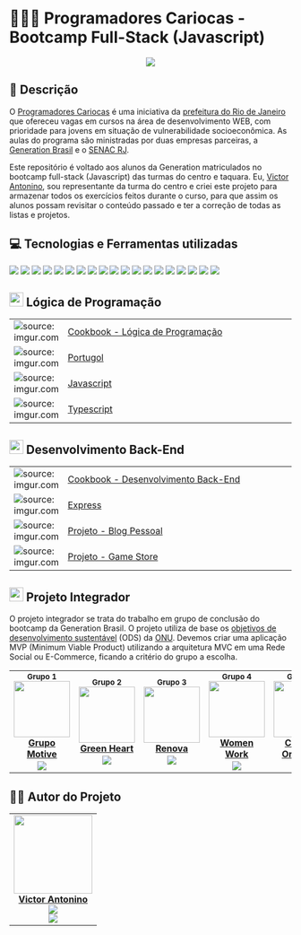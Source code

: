 # 👨🏻‍💻 Programadores Cariocas - Bootcamp Full-Stack (Javascript)

<div align="center">
	<img src="https://i.imgur.com/8etRHYk.png">
</div>

## 💬 Descrição

O [Programadores Cariocas](https://www.eduardopaes.com.br/programadores-cariocas-inscricoes-abertas-para-jovens-de-17-a-29-anos-no-programa-da-prefeitura-do-rio/) é uma iniciativa da [prefeitura do Rio de Janeiro](https://prefeitura.rio/) que ofereceu vagas em cursos na área de desenvolvimento WEB, com prioridade para jovens em situação de vulnerabilidade socioeconômica. As aulas do programa são ministradas por duas empresas parceiras, a [Generation Brasil](https://brazil.generation.org/) e o [SENAC RJ](https://www.google.com/url?sa=t&rct=j&q=&esrc=s&source=web&cd=&cad=rja&uact=8&ved=2ahUKEwjt4LPd85z7AhWGpJUCHWcgCnAQFnoECAkQAQ&url=http%3A%2F%2Fwww.senac.br%2F&usg=AOvVaw3e6kcevB-SqoS2qnV6RuXz).

Este repositório é voltado aos alunos da Generation matriculados no bootcamp full-stack (Javascript) das turmas do centro e taquara. Eu, [Victor Antonino](https://github.com/Anttonino), sou representante da turma do centro e criei este projeto para armazenar todos os exercícios feitos durante o curso, para que assim os alunos possam revisitar o conteúdo passado e ter a correção de todas as listas e projetos.

## 💻 Tecnologias e Ferramentas utilizadas 
<div align="left">
<img src="https://img.shields.io/badge/HTML5-E34F26?style=for-the-badge&logo=html5&logoColor=white">
<img src="https://img.shields.io/badge/CSS3-1572B6?style=for-the-badge&logo=css3&logoColor=white">
<img src="https://img.shields.io/badge/JavaScript-323330?style=for-the-badge&logo=javascript&logoColor=F7DF1E">
<img src="https://img.shields.io/badge/TypeScript-007ACC?style=for-the-badge&logo=typescript&logoColor=white">
<img src="https://img.shields.io/badge/npm-CB3837?style=for-the-badge&logo=npm&logoColor=white">
<img src="https://img.shields.io/badge/Node.js-339933?style=for-the-badge&logo=nodedotjs&logoColor=white">
<img src="https://img.shields.io/badge/MySQL-005C84?style=for-the-badge&logo=mysql&logoColor=white">
<img src="https://img.shields.io/badge/nestjs-E0234E?style=for-the-badge&logo=nestjs&logoColor=white">
<img src="https://img.shields.io/badge/JWT-000000?style=for-the-badge&logo=JSON%20web%20tokens&logoColor=white">
<img src="https://img.shields.io/badge/Jest-C21325?style=for-the-badge&logo=jest&logoColor=white">
<img src="https://img.shields.io/badge/Swagger-85EA2D?style=for-the-badge&logo=Swagger&logoColor=white">
<img src="https://img.shields.io/badge/Heroku-430098?style=for-the-badge&logo=heroku&logoColor=white">
<img src="https://img.shields.io/badge/React-20232A?style=for-the-badge&logo=react&logoColor=61DAFB">
<img src="https://img.shields.io/badge/Figma-F24E1E?style=for-the-badge&logo=figma&logoColor=white">
<img src="https://img.shields.io/badge/Bootstrap-563D7C?style=for-the-badge&logo=bootstrap&logoColor=white">
<img src="https://img.shields.io/badge/GIT-E44C30?style=for-the-badge&logo=git&logoColor=white">
<img src="https://img.shields.io/badge/GitHub-100000?style=for-the-badge&logo=github&logoColor=white">
<img src="https://img.shields.io/badge/VSCode-0078D4?style=for-the-badge&logo=visual%20studio%20code&logoColor=white">
<img src="https://img.shields.io/badge/Insomnia-5849be?style=for-the-badge&logo=Insomnia&logoColor=white">
</div>

<h2><img src="https://cdn-icons-png.flaticon.com/512/2621/2621040.png" title="source: imgur.com" width="25px"/> Lógica de Programação</h2>

<table width="100%">
	<tr>
        <td width="70px"><img src="https://cdn-icons-png.flaticon.com/512/7984/7984225.png" title="source: imgur.com" /></td>
        <td width="400px"><a target="_blank" href="https://github.com/Anttonino/bootcamp-generation/blob/main/L%C3%B3gica%20de%20Programa%C3%A7%C3%A3o/Cookbook%20-%20L%C3%B3gica%20de%20Programa%C3%A7%C3%A3o/README.md">Cookbook - Lógica de Programação</a></td>
  </tr>
  <tr>
        <td><img src="https://i.imgur.com/y9wkmaF.png" title="source: imgur.com"/></td>
        <td><a target="_blank" href="https://github.com/Anttonino/bootcamp-generation/tree/main/L%C3%B3gica%20de%20Programa%C3%A7%C3%A3o/Portugol">Portugol</a></td>
    </tr>
    <tr>
        <td><img src="https://i.imgur.com/r9lrbPG.png" title="source: imgur.com"/></td>
        <td><a target="_blank" href="https://github.com/Anttonino/bootcamp-generation/tree/main/L%C3%B3gica%20de%20Programa%C3%A7%C3%A3o/Javascript">Javascript</a></td>
    </tr>
    <tr>
        <td><img src="https://cdn-icons-png.flaticon.com/512/5968/5968381.png" title="source: imgur.com" /></td>
        <td><a target="_blank" href="https://github.com/Anttonino/bootcamp-generation/tree/main/L%C3%B3gica%20de%20Programa%C3%A7%C3%A3o/Typescript">Typescript</a></td>
    </tr>
</table>

<h2><img src="https://cdn-icons-png.flaticon.com/512/6213/6213731.png" title="source: imgur.com" width="25px"/> Desenvolvimento Back-End</h2>

<table width="100%">
	<tr>
        <td width="70px"><img src="https://cdn-icons-png.flaticon.com/512/7984/7984225.png" title="source: imgur.com" /></td>
        <td width="400px"><a target="_blank" href="https://github.com/Anttonino/bootcamp-generation/blob/main/Desenvolvimento%20Back-end/Back-End%20Cookbook/README.md">Cookbook - Desenvolvimento Back-End</a></td>
    </tr>
    <tr>
        <td><img src="https://upload.wikimedia.org/wikipedia/commons/thumb/8/88/Status_iucn_EX_icon.svg/480px-Status_iucn_EX_icon.svg.png" title="source: imgur.com"/></td>
        <td><a target="_blank" href="https://github.com/Anttonino/bootcamp-generation/tree/main/Desenvolvimento%20Back-end/Express">Express</a></td>
    </tr>
        <tr>
        <td><img src="https://cdn-icons-png.flaticon.com/512/4118/4118402.png" title="source: imgur.com"/></td>
        <td><a target="_blank" href="https://github.com/Anttonino/bootcamp-generation/tree/main/Desenvolvimento%20Back-end/Blog%20Pessoal">Projeto - Blog Pessoal</a></td>
    </tr>
    <tr>
        <td><img src="https://cdn-icons-png.flaticon.com/512/5804/5804857.png" title="source: imgur.com"/></td>
        <td><a target="_blank" href="https://github.com/Anttonino/bootcamp-generation/tree/main/Desenvolvimento%20Back-end/Loja%20de%20games">Projeto - Game Store</a></td>
    </tr>
</table>

<h2><img src="https://cdn-icons-png.flaticon.com/512/299/299866.png" title="source: imgur.com" width="25px"/> Projeto Integrador</h2>

O projeto integrador se trata do trabalho em grupo de conclusão do bootcamp da Generation Brasil. O projeto utiliza de base os [objetivos de desenvolvimento sustentável](https://brasil.un.org/pt-br/sdgs) (ODS) da [ONU](https://brasil.un.org/pt-br). Devemos criar uma aplicação MVP (Minimum Viable Product) utilizando a arquitetura MVC em uma Rede Social ou E-Commerce, ficando a critério do grupo a escolha.

<table>
<tr>
    <td align="center">
    <sup><b>Grupo 1</b></sup>
    <br>
      <a target="_blank" href="https://github.com/GrupoMotive"><img src="https://avatars.githubusercontent.com/u/115712857?s=200&v=4" width="100px">
        <br>
        <b>Grupo Motive</b>
      <sub>
      <br>
      <img src="https://img.shields.io/badge/GitHub-100000?style=for-the-badge&logo=github&logoColor=white">
      </sub>
      </a>
    </td>
<td align="center">
    <sup><b>Grupo 2</b></sup>
    <br>
      <a target="_blank" href="https://github.com/green-heart"><img src="https://avatars.githubusercontent.com/u/115719526?s=200&v=4" width="100px">
        <br>
        <b>Green Heart</b>
      <sub>
      <br>
      <img src="https://img.shields.io/badge/GitHub-100000?style=for-the-badge&logo=github&logoColor=white">
      </sub>
      </a>
    </td>
    <td align="center">
    <sup><b>Grupo 3</b></sup>
    <br>
      <a target="_blank" href="https://github.com/PROJETO3GENBR"><img src="https://avatars.githubusercontent.com/u/114969090?s=200&v=4" width="100px">
        <br>
        <b>Renova</b>
      <sub>
      <br>
      <img src="https://img.shields.io/badge/GitHub-100000?style=for-the-badge&logo=github&logoColor=white">
      </sub>
      </a>
          </td>
        <td align="center">
    <sup><b>Grupo 4</b></sup>
    <br>
      <a target="_blank" href="https://github.com/Women-Work"><img src="https://avatars.githubusercontent.com/u/115712108?s=200&v=4" width="100px">
        <br>
        <b>Women Work</b>
      <sub>
      <br>
      <img src="https://img.shields.io/badge/GitHub-100000?style=for-the-badge&logo=github&logoColor=white">
      </sub>    
    </a>
    </td> 
    </td>
        <td align="center">
    <sup><b>Grupo 5</b></sup>
    <br>
      <a target="_blank" href="https://github.com/comuniorg"><img src="https://avatars.githubusercontent.com/u/115712311?s=200&v=4" width="100px">
        <br>
        <b>Comuni Orgânica</b>
      <sub>
      <br>
      <img src="https://img.shields.io/badge/GitHub-100000?style=for-the-badge&logo=github&logoColor=white">
      </sub>
      </a>
    </td> 
   	<td align="center">
    <sup><b>Grupo 6</b></sup>
    <br>
      <a target="_blank" href="https://github.com/Revolucao-Saude"><img src="https://avatars.githubusercontent.com/u/115712775?s=200&v=4" width="100px">
        <br>
        <b>Revolução Saúde</b>
      <sub>
      <br>
      <img src="https://img.shields.io/badge/GitHub-100000?style=for-the-badge&logo=github&logoColor=white">
      </sub>
      </a>
    </td> 
</tr>
</table>


## 👨‍🎓 Autor do Projeto

<table>
  <tr>
    <td align="center">
      <a target="_blank" href="https://github.com/Anttonino"><img src="https://avatars.githubusercontent.com/u/99145534?v=4" width="140px">
        <br>
        <b>Victor Antonino</b>
      </a>
      <br>
      <sub>
      <img src="https://img.shields.io/badge/LinkedIn-0077B5?style=for-the-badge&logo=linkedin&logoColor=white">
      <br>
      <img src="https://img.shields.io/badge/GitHub-100000?style=for-the-badge&logo=github&logoColor=white">
      </sub>    
    </td>
</tr>
</table>

